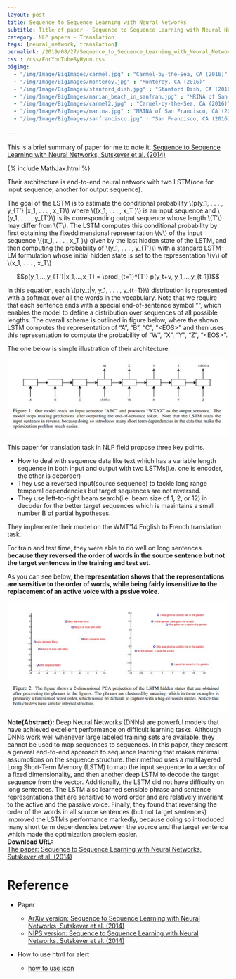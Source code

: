 ```yaml
---
layout: post
title: Sequence to Sequence Learning with Neural Networks
subtitle: Title of paper - Sequence to Sequence Learning with Neural Networks
category: NLP papers - Translation
tags: [neural_network, translation]
permalink: /2019/08/27/Sequence_to_Sequence_Learning_with_Neural_Networks/
css : /css/ForYouTubeByHyun.css
bigimg: 
  - "/img/Image/BigImages/carmel.jpg" : "Carmel-by-the-Sea, CA (2016)"
  - "/img/Image/BigImages/monterey.jpg" : "Monterey, CA (2016)"
  - "/img/Image/BigImages/stanford_dish.jpg" : "Stanford Dish, CA (2016)"
  - "/img/Image/BigImages/marian_beach_in_sanfran.jpg" : "MRINA of San Francisco, CA (2016)"
  - "/img/Image/BigImages/carmel2.jpg" : "Carmel-by-the-Sea, CA (2016)"
  - "/img/Image/BigImages/marina.jpg" : "MRINA of San Francisco, CA (2016)"
  - "/img/Image/BigImages/sanfrancisco.jpg" : "San Francisco, CA (2016)"
  
---
```


This is a brief summary of paper for me to note it, [Sequence to Sequence Learning with Neural Networks, Sutskever et al. (2014)](https://arxiv.org/abs/1409.3215) 

{% include MathJax.html %}

Their architecture is end-to-end neural network with two LSTM(one for input sequence, another for output sequence). 

The goal of the LSTM is to estimate the conditional probability \\(p(y_1, . . . , y_{T′} |x_1, . . . , x_T)\\) where \\((x_1, . . . , x_T )\\) is an input sequence and \\(y_1, . . . , y_{T′}\\) is its corresponding output sequence whose length \\(T′\\) may differ from \\(T\\). The LSTM computes this conditional probability by first obtaining the fixeddimensional representation \\(v\\) of the input sequence \\((x_1, . . . , x_T )\\) given by the last hidden state of the LSTM, and then computing the probability of \\(y_1, . . . , y_{T′}\\) with a standard LSTM-LM formulation whose initial hidden state is set to the representation \\(v\\) of \\(x_1, . . . , x_T\\)

$$p(y_1,...,y_{T'}|x_1,...,x_T) = \prod_{t=1}^{T'} p(y_t+v, y_1,...,y_{t-1})$$

In this equation, each \\(p(y_t|v, y_1, . . . , y_{t−1})\\) distribution is represented with a softmax over all the words in the vocabulary. Note that we require that each sentence ends with a special end-of-sentence symbol “<EOS>”, which enables the model to define a distribution over sequences of all possible lengths. The overall scheme is outlined in figure below, where the shown LSTM computes the representation of “A”, “B”, “C”, “\<EOS\>” and then uses this representation to compute the probability of “W”, “X”, “Y”, “Z”, “\<EOS\>”.

The one below is simple illustration of their architecture.

![Sutskever et al. (2014)](/img/Image/NaturalLanguageProcessing/NLPLabs/Paper_Investigation/Translation/2019-08-27-Sequence_to_Sequence_Learning_with_Neural_Networks/sequence_to_sequence_learning_with_neural_networks.JPG)

This paper for translation task in NLP field propose three key points.

 - How to deal with sequence data like text which has a variable length sequence in both input and output with two LSTMs(i.e. one is encoder, the other is decorder)
 - They use a reversed input(source sequence) to tackle long range temporal dependencies but target sequences are not reversed.
 - They use left-to-right beam search(i.e. beam size of 1, 2, or 12) in decoder for the better target sequences which is maaintains a small number B of partial hypotheses.

They implemente their model on the WMT'14 English to French translation task.

For train and test time, they were able to do well on long sentences **because they reversed the order of words in the source sentence but not the target sentences in the training and test set.**

As you can see below, **the representation shows that the representations are sensitive to the order of words, while being fairly insensitive to the replacement of an active voice with a pssive voice.**

![Sutskever et al. (2014)](/img/Image/NaturalLanguageProcessing/NLPLabs/Paper_Investigation/Translation/2019-08-27-Sequence_to_Sequence_Learning_with_Neural_Networks/sequence_to_sequence_learning_with_neural_networks_pca.JPG)

<div class="alert alert-info" role="alert"><i class="fa fa-info-circle"></i> <b>Note(Abstract): </b>
Deep Neural Networks (DNNs) are powerful models that have achieved excellent performance on difficult learning tasks. Although DNNs work well whenever large labeled training sets are available, they cannot be used to map sequences to sequences. In this paper, they present a general end-to-end approach to sequence learning that makes minimal assumptions on the sequence structure. their method uses a multilayered Long Short-Term Memory (LSTM) to map the input sequence to a vector of a fixed dimensionality, and then another deep LSTM to decode the target sequence from the vector. Additionally, the LSTM did not have difficulty on long sentences. The LSTM also learned sensible phrase and sentence representations that are sensitive to word order and are relatively invariant to the active and the passive voice. Finally, they found that reversing the order of the words in all source sentences (but not target sentences) improved the LSTM’s performance markedly, because doing so introduced many short term dependencies between the source and the target sentence which made the optimization problem easier.
</div>
    
<div class="alert alert-success" role="alert"><i class="fa fa-paperclip fa-lg"></i> <b>Download URL: </b><br>
  <a href="https://papers.nips.cc/paper/5346-sequence-to-sequence-learning-with-neural-networks.pdf">The paper: Sequence to Sequence Learning with Neural Networks, Sutskever et al. (2014)</a>
</div>

# Reference 

- Paper 
  - [ArXiv version: Sequence to Sequence Learning with Neural Networks, Sutskever et al. (2014)](https://arxiv.org/abs/1409.3215)
  - [NIPS version: Sequence to Sequence Learning with Neural Networks, Sutskever et al. (2014)](https://papers.nips.cc/paper/5346-sequence-to-sequence-learning-with-neural-networks.pdf)
  
 
- How to use html for alert
  - [how to use icon](http://idratherbewriting.com/documentation-theme-jekyll/mydoc_icons.html)

